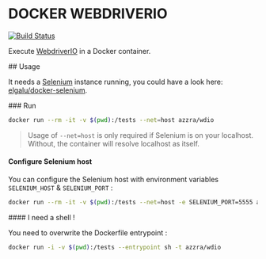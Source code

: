 # DOCKER WEBDRIVERIO

[![Build Status](https://travis-ci.org/azzra/docker-webdriverio.svg?branch=master)](https://travis-ci.org/azzra/docker-webdriverio)

Execute [WebdriverIO](http://webdriver.io/) in a Docker container.


## Usage

It needs a [Selenium](http://www.seleniumhq.org/) instance running, you could have a look here: [elgalu/docker-selenium](https://github.com/elgalu/docker-selenium/).


### Run

```sh
docker run --rm -it -v $(pwd):/tests --net=host azzra/wdio
```

> Usage of `--net=host` is only required if Selenium is on your localhost. Without, the container will resolve localhost as itself. 


#### Configure Selenium host

You can configure the Selenium host with environment variables `SELENIUM_HOST` & `SELENIUM_PORT` :
```sh
docker run --rm -it -v $(pwd):/tests --net=host -e SELENIUM_PORT=5555 azzra/wdio
```


#### I need a shell !

You need to overwrite the Dockerfile entrypoint :
```sh
docker run -i -v $(pwd):/tests --entrypoint sh -t azzra/wdio
```
